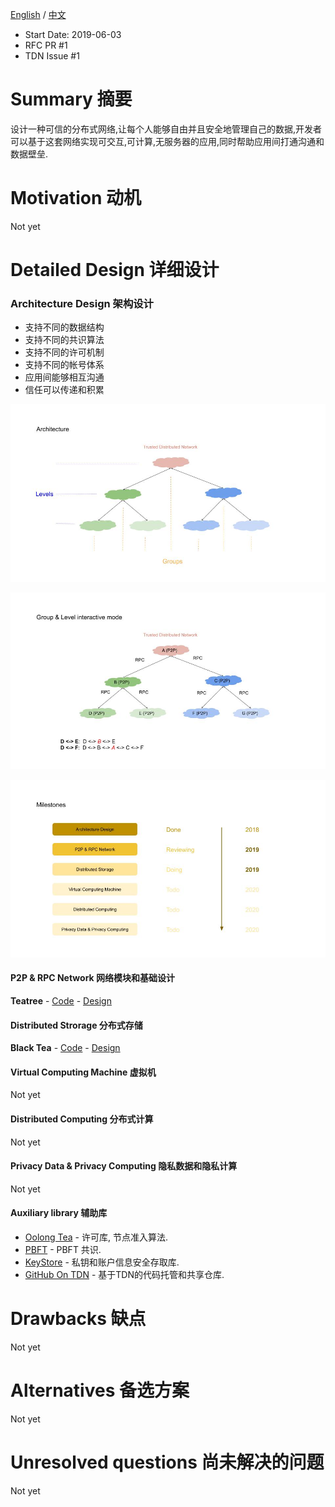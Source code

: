 [English](./README.md) / [中文](./README_zh.md)

- Start Date: 2019-06-03
- RFC PR #1
- TDN Issue #1

Summary 摘要
=======

设计一种可信的分布式网络,让每个人能够自由并且安全地管理自己的数据,开发者可以基于这套网络实现可交互,可计算,无服务器的应用,同时帮助应用间打通沟通和数据壁垒.

Motivation 动机
==========

Not yet

Detailed Design 详细设计
===============

### Architecture Design 架构设计
- 支持不同的数据结构
- 支持不同的共识算法
- 支持不同的许可机制
- 支持不同的帐号体系
- 应用间能够相互沟通
- 信任可以传递和积累

![TDN Image 1](./assets/TDN_1.jpg)

![TDN Image 2](./assets/TDN_2.jpg)

![TDN Image 3](./assets/TDN_3.jpg)


#### P2P & RPC Network 网络模块和基础设计
**Teatree** - [Code](https://github.com/placefortea/teatree) - [Design](https://github.com/placefortea/teatree/issues/1)

#### Distributed Strorage 分布式存储
**Black Tea** - [Code](https://github.com/placefortea/black_tea) - [Design](https://github.com/placefortea/black_tea/issues/1)

#### Virtual Computing Machine 虚拟机
Not yet

#### Distributed Computing 分布式计算
Not yet

#### Privacy Data & Privacy Computing 隐私数据和隐私计算
Not yet

#### Auxiliary library 辅助库
- [Oolong Tea](https://github.com/placefortea/oolong_tea) - 许可库, 节点准入算法.
- [PBFT](https://github.com/placefortea/pbft_tea) - PBFT 共识.
- [KeyStore](https://github.com/placefortea/keystore_tea) - 私钥和账户信息安全存取库.
- [GitHub On TDN](https://github.com/placefortea/git_tea) - 基于TDN的代码托管和共享仓库.

Drawbacks 缺点
=========

Not yet

Alternatives 备选方案
============

Not yet

Unresolved questions 尚未解决的问题
====================

Not yet
